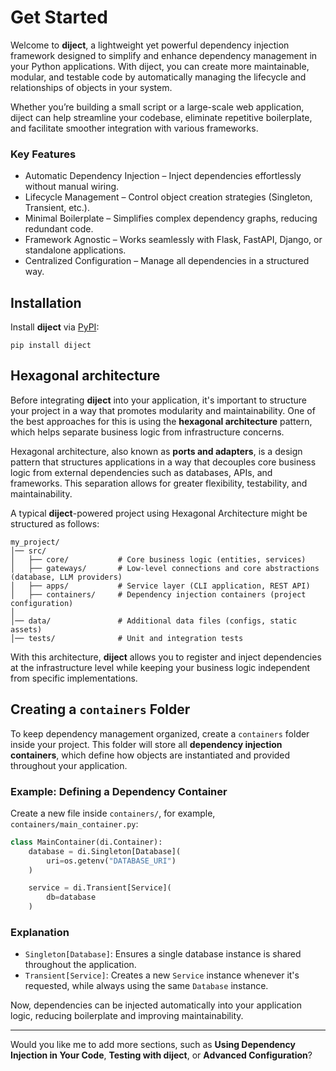 # Get Started

Welcome to **diject**, a lightweight yet powerful dependency injection framework designed to
simplify and enhance dependency management in your Python applications. With diject, you can
create more maintainable, modular, and testable code by automatically managing the lifecycle and
relationships of objects in your system.

Whether you’re building a small script or a large-scale web application, diject can help
streamline your codebase, eliminate repetitive boilerplate, and facilitate smoother integration with
various frameworks.

### Key Features

* Automatic Dependency Injection – Inject dependencies effortlessly without manual wiring.
* Lifecycle Management – Control object creation strategies (Singleton, Transient, etc.).
* Minimal Boilerplate – Simplifies complex dependency graphs, reducing redundant code.
* Framework Agnostic – Works seamlessly with Flask, FastAPI, Django, or standalone applications.
* Centralized Configuration – Manage all dependencies in a structured way.

## Installation

Install **diject** via [PyPI](https://pypi.org/project/diject/):

```shell
pip install diject
```  

## Hexagonal architecture

Before integrating **diject** into your application, it's important to structure your project in a
way that promotes modularity and maintainability. One of the best approaches for this is using the
**hexagonal architecture** pattern, which helps separate business logic from infrastructure
concerns.

Hexagonal architecture, also known as **ports and adapters**, is a design pattern that structures
applications in a way that decouples core business logic from external dependencies such as
databases, APIs, and frameworks. This separation allows for greater flexibility, testability, and
maintainability.

A typical **diject**-powered project using Hexagonal Architecture might be structured as follows:

```
my_project/
│── src/
│   ├── core/           # Core business logic (entities, services)
│   ├── gateways/       # Low-level connections and core abstractions (database, LLM providers)
│   ├── apps/           # Service layer (CLI application, REST API)
│   ├── containers/     # Dependency injection containers (project configuration)
│
│── data/               # Additional data files (configs, static assets)
│── tests/              # Unit and integration tests
```

With this architecture, **diject** allows you to register and inject dependencies at the
infrastructure level while keeping your business logic independent from specific implementations.

## Creating a `containers` Folder

To keep dependency management organized, create a `containers` folder inside your project. This
folder will store all **dependency injection containers**, which define how objects are instantiated
and provided throughout your application.

### Example: Defining a Dependency Container

Create a new file inside `containers/`, for example, `containers/main_container.py`:

```python
class MainContainer(di.Container):
    database = di.Singleton[Database](
        uri=os.getenv("DATABASE_URI")
    )

    service = di.Transient[Service](
        db=database
    )
```

### Explanation

- `Singleton[Database]`: Ensures a single database instance is shared throughout the application.
- `Transient[Service]`: Creates a new `Service` instance whenever it's requested, while
  always using the same `Database` instance.

Now, dependencies can be injected automatically into your application logic, reducing boilerplate
and improving maintainability.

---

Would you like me to add more sections, such as **Using Dependency Injection in Your Code**, 
**Testing with diject**, or **Advanced Configuration**?